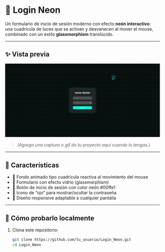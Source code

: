 # 💫 Login Neon

Un formulario de inicio de sesión moderno con efecto **neón interactivo**:  
una cuadrícula de luces que se activan y desvanecen al mover el mouse,  
combinado con un estilo **glassmorphism** translúcido.

---

## ✨ Vista previa

![Login Neon Preview](preview.gif)

> *(Agrega una captura o gif de tu proyecto aquí cuando lo tengas.)*

---

## 🧩 Características

- 🔹 Fondo animado tipo cuadrícula reactiva al movimiento del mouse  
- 🔹 Formulario con efecto vidrio (glassmorphism)  
- 🔹 Botón de inicio de sesión con color neón #00ffe1  
- 🔹 Icono de “ojo” para mostrar/ocultar la contraseña  
- 🔹 Diseño responsive adaptable a cualquier pantalla  

---

## 🚀 Cómo probarlo localmente

1. Clona este repositorio:
   ```bash
   git clone https://github.com/tu_usuario/Login_Neon.git
   cd Login_Neon

